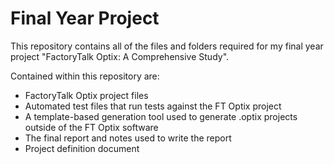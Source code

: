# Final Year Project

This repository contains all of the files and folders required for my final year project "FactoryTalk Optix: A Comprehensive Study".

Contained within this repository are:
- FactoryTalk Optix project files
- Automated test files that run tests against the FT Optix project
- A template-based generation tool used to generate .optix projects outside of the FT Optix software
- The final report and notes used to write the report
- Project definition document
